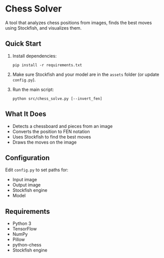 # Chess Solver

A tool that analyzes chess positions from images, finds the best moves using Stockfish, and visualizes them.

## Quick Start

1. Install dependencies:
    ```
    pip install -r requirements.txt
    ```
2. Make sure Stockfish and your model are in the `assets` folder (or update `config.py`).

3. Run the main script:
    ```
    python src/chess_solve.py [--invert_fen]
    ```

## What It Does

-   Detects a chessboard and pieces from an image
-   Converts the position to FEN notation
-   Uses Stockfish to find the best moves
-   Draws the moves on the image

## Configuration

Edit `config.py` to set paths for:

-   Input image
-   Output image
-   Stockfish engine
-   Model

## Requirements

-   Python 3
-   TensorFlow
-   NumPy
-   Pillow
-   python-chess
-   Stockfish engine
